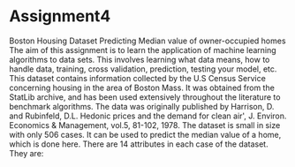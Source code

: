 # Assignment4
Boston Housing Dataset Predicting Median value of owner-occupied homes The aim of this assignment is to learn the application of machine learning algorithms to data sets. This involves learning what data means, how to handle data, training, cross validation, prediction, testing your model, etc. This dataset contains information collected by the U.S Census Service concerning housing in the area of Boston Mass. It was obtained from the StatLib archive, and has been used extensively throughout the literature to benchmark algorithms. The data was originally published by Harrison, D. and Rubinfeld, D.L. Hedonic prices and the demand for clean air', J. Environ. Economics &amp; Management, vol.5, 81-102, 1978. The dataset is small in size with only 506 cases. It can be used to predict the median value of a home, which is done here. There are 14 attributes in each case of the dataset. They are:
